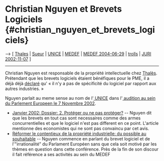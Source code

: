 # Christian Nguyen et Brevets Logiciels {#christian_nguyen_et_brevets_logiciels}

\--\> \[ [ Thales](SwpatthalesEn "wikilink") \| [
Sueur](ThierrySueurFr "wikilink") \| [ UNICE](SwpatuniceEn "wikilink")
\| [ MEDEF](SwpatmedefFr "wikilink") \| [ MEDEF
2004-06-29](Medef040629Fr "wikilink") \| [
trolls](PatentTrollsEn "wikilink") \| [ JURI
2002-11-07](Swpparl02BEn "wikilink") \]

------------------------------------------------------------------------

Christian Nguyen est responsable de la propriété intellectuelle chez
[Thalès](http://swpat.ffii.org/players/thales/index.en.html "wikilink").
Prétendant que les brevets logiciels étaient bénéfiques pour le PME, il
a déjà déjà
[déclaré](http://www.industrie.gouv.fr/observat/innov/carrefour/tabsyn.htm "wikilink")
qu\' « il n\'y a pas de spécificité du logiciel par rapport aux autres
industries. »

Nguyen parlait au meme sense au nom de l\'[
UNICE](SwpatuniceEn "wikilink") dans l\'[ audition au sein du Parlement
Europeen le 7 Novembre 2002](Swpparl02BEn "wikilink").

-   [Janvier 2002: Dossier: 2. Protéger ou ne pas
    protéger?](http://www.cordis.lu/itt/itt-fr/02-1/dossier02.htm "wikilink")
    \-- Nguyen dit que les brevets en tout cas sont necessaires comme
    des armes concurrentielles et que le logiciel n\'est pas different
    en ce point. L\'article mentionne des economistes qui ne sont pas
    convaincu par cet avis.
-   [Réformer le contentieux de la propriété industrielle: du possible
    au
    souhaitable](http://www.cncpi.fr/html/htdocs/4renc_8_opinion.htm "wikilink")
    \-- Nguyen commence en parlant du brevet logiciel et de
    l\'\"irrationalité\" du Parlament Européen sans que cela soit motivé
    par les thèmes en question dans cette conférence. Près de la fin de
    son discour il fait référence a ses activités au sein du MEDEF
